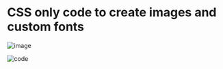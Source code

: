 # CSS only code to create images and custom fonts 

![image](https://s3-us-west-1.amazonaws.com/gabyportfolio/Screen+Shot+2013-12-08+at+5.34.06+PM.png)

![code](https://s3-us-west-1.amazonaws.com/gabyportfolio/Screen+Shot+2013-12-08+at+5.34.35+PM.png)
